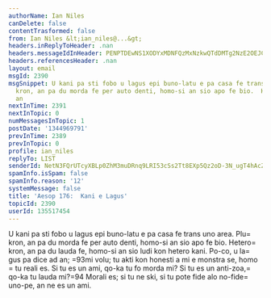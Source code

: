 ```yaml
---
authorName: Ian Niles
canDelete: false
contentTrasformed: false
from: Ian Niles &lt;ian_niles@...&gt;
headers.inReplyToHeader: .nan
headers.messageIdInHeader: PENPTDEwNS1XODYxMDNFQzMxNzkwQTdDMTg2NzE2OEJCNzBAcGh4LmdibD4=
headers.referencesHeader: .nan
layout: email
msgId: 2390
msgSnippet: U kani pa sti fobo u lagus epi buno-latu e pa casa fe trans uno area.  Plu
  kron, an pa du morda fe per auto denti, homo-si an sio apo fe bio.  Hetero kron,
  an
nextInTime: 2391
nextInTopic: 0
numMessagesInTopic: 1
postDate: '1344969791'
prevInTime: 2389
prevInTopic: 0
profile: ian_niles
replyTo: LIST
senderId: NetN3FQrUTcyXBLp0ZhM3muDRnq9LRI53cSs2Tt8EXp5Qz2oD-3N_ugT4hAcZ_lmSo1g9LE81VLotGE8Ti7nNslDKohbV4g8
spamInfo.isSpam: false
spamInfo.reason: '12'
systemMessage: false
title: 'Aesop 176:  Kani e Lagus'
topicId: 2390
userId: 135517454
---
```



U kani pa sti fobo u lagus epi buno-latu e pa casa fe trans uno area.  Plu=
 kron, an pa du morda fe per auto denti, homo-si an sio apo fe bio.  Hetero=
 kron, an pa du lauda fe, homo-si an sio ludi kon hetero kani.  Po-co, u la=
gus pa dice ad an; =93mi volu; tu akti kon honesti a mi e monstra se, homo =
tu reali es.  Si tu es un ami, qo-ka tu fo morda mi?  Si tu es un anti-zoa,=
 qo-ka tu lauda mi?=94
Morali es; si tu ne ski, si tu pote fide alo no-fide=
 uno-pe, an ne es un ami.  		 	   		  
